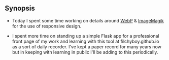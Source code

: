 ## Synopsis

* Today I spent some time working on details around [WebP](https://developers.google.com/speed/webp/docs/using) & [ImageMagik](https://formulae.brew.sh/formula/imagemagick) for the use of responsive design.

* I spent more time on standing up a simple Flask app for a professional front page of my work and learning with this tool at filchyboy.github.io as a sort of daily recorder. I've kept a paper record for many years now but in keeping with learning in public I'll be adding to this periodically.
